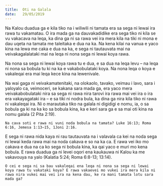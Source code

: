```yaml
---
title:  Oti na Galala
date:   29/05/2019
---
```


Na Kalou duadua ga e kila tiko na i wiliwili ni tamata era sa sega ni lewai ira rawa tu vakamatau. O ira mada ga na dauvakadidike era sega tiko ni kila se vu vakacava na leqa, ka dina ga ni sa rawa vei ira mera kila na tiki ni mona e dau uqeta na tamata me taleitaka e dua na ka. Na kena kilai na vanua e yaco kina na lewa me caka e dua na ka, e sega ni tautauvata mai na veivakagalalataki mai na leqa ni nona sega ni lewai koya rawa.

Na nona sa sega ni lewai koya rawa tu e dua, e sa dua na leqa levu – na leqa ni nona sa bobula tu ki na ka e vakabobulataki koya. Na nona leqa o koya e vakaleqai era mai leqa kece kina na lewenivale.

Na wai gaga ni veivakamatenitaki, na olokaolo, tavako, veimau i lavo, sara i yaloyalo ca, veimoceri, se kakana sara mada ga, era yaco mera veivakabobulataki nira sa sega ni rawa nira tarovi ira rawa mai vei ira o ira era vakayagataki ira – e sa tiki ni nodra bula, ka dina ga nira kila tiko ni rawa ni vakaleqai ira. Ni o marautaka tiko na galala ni digidigi e nomu, ia, o sa bobula ga ki na ka ko sa bobula kina, ka e keri sara ga e sa mai oti kina na nomu galala (2 Pita 2:19).

`Na cava soti e rawa ni vuni noda bobula na tamata? Luke 16:13; Roma 6:16, Jemesa 1:13–15, 1Joni 2:16.`

E sega ni rawa nida kaya ni rau tautauvata na i valavala ca kei na noda sega ni lewai keda rawa mai na noda cakava e so na ka ca. E rawa vei iko mo cakava e dua na ca ko sega ni bobula kina, ka qai yaco e muri mo kena bobula. E rawa duadua ga ni levei oqori ena kaukauwa ni Kalou ka me vakavouya na yalo (Kalatia 5:24; Roma 6:8-13; 13:14).

`O cei e sega ni sa bau vakaleqai ena leqa ni nona sa sega ni lewai koya rawa tu vakataki koya? E rawa vakaevei mo vukei ira mera kila ni rawa nira vukei mai vei ira na kena dau, ke ra mani tamata lotu sara mada ga?`